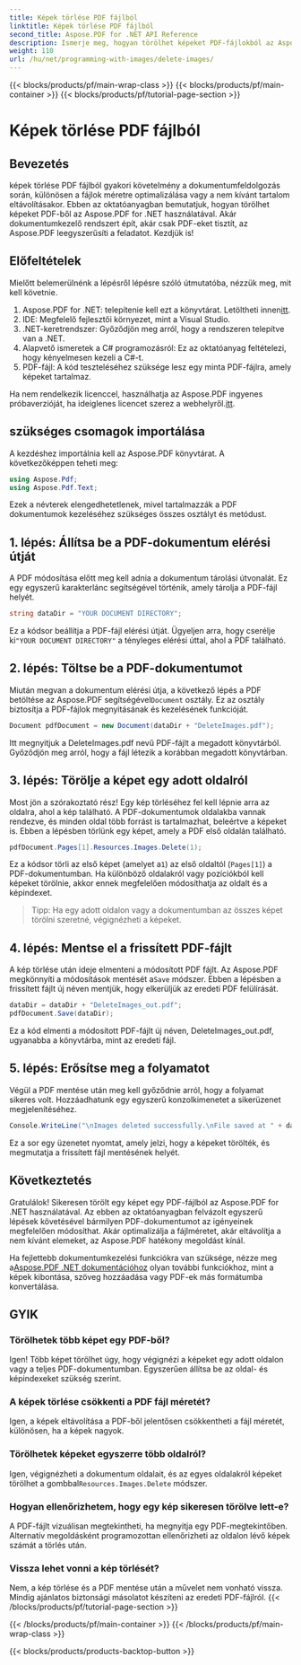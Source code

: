 ```yaml
---
title: Képek törlése PDF fájlból
linktitle: Képek törlése PDF fájlból
second_title: Aspose.PDF for .NET API Reference
description: Ismerje meg, hogyan törölhet képeket PDF-fájlokból az Aspose.PDF for .NET használatával egy egyszerű, lépésről lépésre mutató oktatóanyagban. Optimalizálja a PDF-fájlokat a nem kívánt képek egyszerű eltávolításával.
weight: 110
url: /hu/net/programming-with-images/delete-images/
---
```


{{< blocks/products/pf/main-wrap-class >}}
{{< blocks/products/pf/main-container >}}
{{< blocks/products/pf/tutorial-page-section >}}

# Képek törlése PDF fájlból

## Bevezetés

képek törlése PDF fájlból gyakori követelmény a dokumentumfeldolgozás során, különösen a fájlok méretre optimalizálása vagy a nem kívánt tartalom eltávolításakor. Ebben az oktatóanyagban bemutatjuk, hogyan törölhet képeket PDF-ből az Aspose.PDF for .NET használatával. Akár dokumentumkezelő rendszert épít, akár csak PDF-eket tisztít, az Aspose.PDF leegyszerűsíti a feladatot. Kezdjük is!

## Előfeltételek

Mielőtt belemerülnénk a lépésről lépésre szóló útmutatóba, nézzük meg, mit kell követnie.

1.  Aspose.PDF for .NET: telepítenie kell ezt a könyvtárat. Letöltheti innen[itt](https://releases.aspose.com/pdf/net/).
2. IDE: Megfelelő fejlesztői környezet, mint a Visual Studio.
3. .NET-keretrendszer: Győződjön meg arról, hogy a rendszeren telepítve van a .NET.
4. Alapvető ismeretek a C# programozásról: Ez az oktatóanyag feltételezi, hogy kényelmesen kezeli a C#-t.
5. PDF-fájl: A kód teszteléséhez szüksége lesz egy minta PDF-fájlra, amely képeket tartalmaz.

 Ha nem rendelkezik licenccel, használhatja az Aspose.PDF ingyenes próbaverzióját, ha ideiglenes licencet szerez a webhelyről.[itt](https://purchase.aspose.com/temporary-license/).

## szükséges csomagok importálása

A kezdéshez importálnia kell az Aspose.PDF könyvtárat. A következőképpen teheti meg:

```csharp
using Aspose.Pdf;
using Aspose.Pdf.Text;
```

Ezek a névterek elengedhetetlenek, mivel tartalmazzák a PDF dokumentumok kezeléséhez szükséges összes osztályt és metódust.

## 1. lépés: Állítsa be a PDF-dokumentum elérési útját

A PDF módosítása előtt meg kell adnia a dokumentum tárolási útvonalát. Ez egy egyszerű karakterlánc segítségével történik, amely tárolja a PDF-fájl helyét.

```csharp
string dataDir = "YOUR DOCUMENT DIRECTORY";
```

 Ez a kódsor beállítja a PDF-fájl elérési útját. Ügyeljen arra, hogy cserélje ki`"YOUR DOCUMENT DIRECTORY"` a tényleges elérési úttal, ahol a PDF található.

## 2. lépés: Töltse be a PDF-dokumentumot

 Miután megvan a dokumentum elérési útja, a következő lépés a PDF betöltése az Aspose.PDF segítségével`Document` osztály. Ez az osztály biztosítja a PDF-fájlok megnyitásának és kezelésének funkcióját.

```csharp
Document pdfDocument = new Document(dataDir + "DeleteImages.pdf");
```

Itt megnyitjuk a DeleteImages.pdf nevű PDF-fájlt a megadott könyvtárból. Győződjön meg arról, hogy a fájl létezik a korábban megadott könyvtárban.

## 3. lépés: Törölje a képet egy adott oldalról

Most jön a szórakoztató rész! Egy kép törléséhez fel kell lépnie arra az oldalra, ahol a kép található. A PDF-dokumentumok oldalakba vannak rendezve, és minden oldal több forrást is tartalmazhat, beleértve a képeket is. Ebben a lépésben törlünk egy képet, amely a PDF első oldalán található.

```csharp
pdfDocument.Pages[1].Resources.Images.Delete(1);
```

 Ez a kódsor törli az első képet (amelyet a`1`) az első oldaltól (`Pages[1]`) a PDF-dokumentumban. Ha különböző oldalakról vagy pozíciókból kell képeket törölnie, akkor ennek megfelelően módosíthatja az oldalt és a képindexet.

> Tipp: Ha egy adott oldalon vagy a dokumentumban az összes képet törölni szeretné, végignézheti a képeket.

## 4. lépés: Mentse el a frissített PDF-fájlt

 A kép törlése után ideje elmenteni a módosított PDF fájlt. Az Aspose.PDF megkönnyíti a módosítások mentését a`Save` módszer. Ebben a lépésben a frissített fájlt új néven mentjük, hogy elkerüljük az eredeti PDF felülírását.

```csharp
dataDir = dataDir + "DeleteImages_out.pdf";
pdfDocument.Save(dataDir);
```

Ez a kód elmenti a módosított PDF-fájlt új néven, DeleteImages_out.pdf, ugyanabba a könyvtárba, mint az eredeti fájl.

## 5. lépés: Erősítse meg a folyamatot

Végül a PDF mentése után meg kell győződnie arról, hogy a folyamat sikeres volt. Hozzáadhatunk egy egyszerű konzolkimenetet a sikerüzenet megjelenítéséhez.

```csharp
Console.WriteLine("\nImages deleted successfully.\nFile saved at " + dataDir);
```

Ez a sor egy üzenetet nyomtat, amely jelzi, hogy a képeket törölték, és megmutatja a frissített fájl mentésének helyét.

## Következtetés

Gratulálok! Sikeresen törölt egy képet egy PDF-fájlból az Aspose.PDF for .NET használatával. Az ebben az oktatóanyagban felvázolt egyszerű lépések követésével bármilyen PDF-dokumentumot az igényeinek megfelelően módosíthat. Akár optimalizálja a fájlméretet, akár eltávolítja a nem kívánt elemeket, az Aspose.PDF hatékony megoldást kínál.

 Ha fejlettebb dokumentumkezelési funkciókra van szüksége, nézze meg a[Aspose.PDF .NET dokumentációhoz](https://reference.aspose.com/pdf/net/) olyan további funkciókhoz, mint a képek kibontása, szöveg hozzáadása vagy PDF-ek más formátumba konvertálása.

## GYIK

### Törölhetek több képet egy PDF-ből?
Igen! Több képet törölhet úgy, hogy végignézi a képeket egy adott oldalon vagy a teljes PDF-dokumentumban. Egyszerűen állítsa be az oldal- és képindexeket szükség szerint.

### A képek törlése csökkenti a PDF fájl méretét?
Igen, a képek eltávolítása a PDF-ből jelentősen csökkentheti a fájl méretét, különösen, ha a képek nagyok.

### Törölhetek képeket egyszerre több oldalról?
 Igen, végignézheti a dokumentum oldalait, és az egyes oldalakról képeket törölhet a gombbal`Resources.Images.Delete` módszer.

### Hogyan ellenőrizhetem, hogy egy kép sikeresen törölve lett-e?
A PDF-fájlt vizuálisan megtekintheti, ha megnyitja egy PDF-megtekintőben. Alternatív megoldásként programozottan ellenőrizheti az oldalon lévő képek számát a törlés után.

### Vissza lehet vonni a kép törlését?
Nem, a kép törlése és a PDF mentése után a művelet nem vonható vissza. Mindig ajánlatos biztonsági másolatot készíteni az eredeti PDF-fájlról.
{{< /blocks/products/pf/tutorial-page-section >}}

{{< /blocks/products/pf/main-container >}}
{{< /blocks/products/pf/main-wrap-class >}}

{{< blocks/products/products-backtop-button >}}
